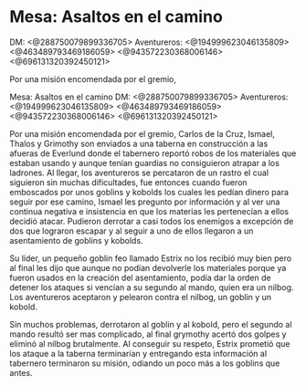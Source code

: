 # Mesa: Asaltos en el camino 
DM: <@288750079899336705> 
Aventureros: <@194999623046135809>  <@463489793469186059> <@943572230368006146> <@696131320392450121> 

Por una misión encomendada por el gremio,

Mesa: Asaltos en el camino 
DM: <@288750079899336705> 
Aventureros: <@194999623046135809>  <@463489793469186059> <@943572230368006146> <@696131320392450121> 

Por una misión encomendada por el gremio, Carlos de la Cruz, Ismael, Thalos y Grimothy son enviados a una taberna en construcción a las afueras de Everlund donde el tabernero reportó robos de los materiales que estaban usando y aunque tenían guardias no consiguieron atrapar a los ladrones. Al llegar, los aventureros se percataron de un rastro el cual siguieron sin muchas dificultades, fue entonces cuando fueron emboscados por unos goblins y kobolds los cuales les pedían dinero para seguir por ese camino, Ismael les pregunto por información y al ver una continua negativa e insistencia en que los materias les pertenecían a ellos decidió atacar. Pudieron derrotar a casi todos los enemigos a excepción de dos que lograron escapar y al seguir a uno de ellos llegaron a un asentamiento de goblins y kobolds. 

Su líder, un pequeño goblin feo llamado Estrix no los recibió muy bien pero al final les dijo que aunque no podían devolverle los materiales porque ya fueron usados en la creación del asentamiento, podía dar la orden de detener los ataques si vencían a su segundo al mando, quien era un nilbog. Los aventureros aceptaron y pelearon contra el nilbog, un goblin y un kobold.

Sin muchos problemas, derrotaron al goblin y al kobold, pero el segundo al mando resultó ser mas complicado, al final grymothy acertó dos golpes y eliminó al nilbog brutalmente. Al conseguir su respeto,  Estrix prometió que los ataque a la taberna terminarían y entregando esta información al tabernero terminaron su misión, odiando un poco más a los goblins que antes.

